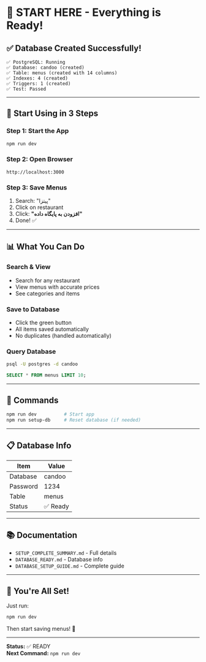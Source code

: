 # 🚀 START HERE - Everything is Ready!

## ✅ Database Created Successfully!

```
✅ PostgreSQL: Running
✅ Database: candoo (created)
✅ Table: menus (created with 14 columns)
✅ Indexes: 4 (created)
✅ Triggers: 1 (created)
✅ Test: Passed
```

---

## 🎯 Start Using in 3 Steps

### Step 1: Start the App
```bash
npm run dev
```

### Step 2: Open Browser
```
http://localhost:3000
```

### Step 3: Save Menus
1. Search: "پیتزا"
2. Click on restaurant
3. Click: **"افزودن به پایگاه داده"**
4. Done! ✅

---

## 📊 What You Can Do

### Search & View
- Search for any restaurant
- View menus with accurate prices
- See categories and items

### Save to Database
- Click the green button
- All items saved automatically
- No duplicates (handled automatically)

### Query Database
```bash
psql -U postgres -d candoo
```

```sql
SELECT * FROM menus LIMIT 10;
```

---

## 🔧 Commands

```bash
npm run dev          # Start app
npm run setup-db     # Reset database (if needed)
```

---

## 📋 Database Info

| Item | Value |
|------|-------|
| Database | candoo |
| Password | 1234 |
| Table | menus |
| Status | ✅ Ready |

---

## 📚 Documentation

- `SETUP_COMPLETE_SUMMARY.md` - Full details
- `DATABASE_READY.md` - Database info
- `DATABASE_SETUP_GUIDE.md` - Complete guide

---

## 🎉 You're All Set!

Just run:
```bash
npm run dev
```

Then start saving menus! 🚀

---

**Status:** ✅ READY  
**Next Command:** `npm run dev`

